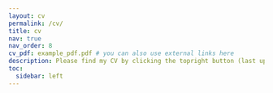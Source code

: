 ```yaml
---
layout: cv
permalink: /cv/
title: cv
nav: true
nav_order: 8
cv_pdf: example_pdf.pdf # you can also use external links here
description: Please find my CV by clicking the topright button (last updated 2025.01)
toc:
  sidebar: left
---
```

